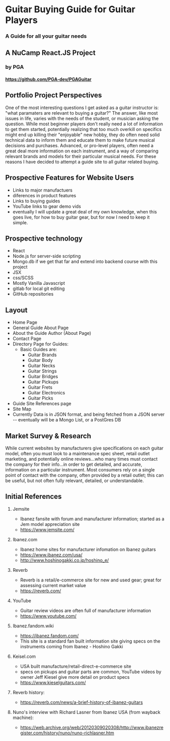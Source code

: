 # Guitar Buying Guide for Guitar Players
### A Guide for all your guitar needs
## A NuCamp React.JS Project
### by PGA

#### https://github.com/PGA-dev/PGAGuitar
## Portfolio Project Perspectives
One of the most interesting questions I get asked as a guitar instructor is: "what paramaters are relevant to buying a guitar?" The answer, like most issues in life, varies with the needs of the student, or musician asking the question. While most beginner players don't really need a lot of information to get them started, potentially realizing that too much overkill on specifics might end up killing their "enjoyable" new hobby, they do often need solid technical data to inform them and educate them to make future musical decisions and purchases. Advanced, or pro-level players, often need a great deal more information on each instrument, and a way of comparing relevant brands and models for their particular musical needs. For these reasons I have decided to attempt a guide site to all guitar related buying. 

## Prospective Features for Website Users
- Links to major manufactuers
- diferences in product features
 - Links to buying guides
 - YouTube links to gear demo vids
 - eventually I will update a great deal of my own knowledge, when this goes live, for how to buy guitar gear, but for now I need to keep it simple.

## Prospective technology
- React
- Node.js for server-side scripting
- Mongo.db if we get that far and extend into backend course with this project
- JSX 
- css/SCSS
- Mostly Vanilla Javascript
- gitlab for local git editing
- GitHub repositories

## Layout 
- Home Page
- General Guide About Page
- About the Guide Author (About Page)
- Contact Page
- Directory Page for Guides:
    - Basic Guides are:
        - Guitar Brands
        - Guitar Body
        - Guitar Necks
        - Guitar Strings
        - Guitar Bridges
        - Guitar Pickups
        - Guitar Frets
        - Guitar Electronics
        - Guitar Picks
- Guide Site References page
- Site Map
- Currently Data is in JSON format, and being fetched from a JSON server -- eventually will be a Mongo List, or a PostGres DB
## Market Survey & Research

While current websites by manufacturers give specifications on each guitar model, often you must look to a maintenance spec sheet, retail outlet marketing, and potentially online reviews...who many times must contact the company for their info...in order to get detailed, and accurate, information on a particular instrument. Most consumers rely on a single point of contact with the company, often provided by a retail outlet; this can be useful, but not often fully relevant, detailed, or understandable.



## Initial References

1. Jemsite
    - Ibanez fansite with forum and manufacturer information; started as a Jem model appreciation site
    - https://www.jemsite.com/
2. Ibanez.com
    - Ibanez home sites for manufacturer infomation on Ibanez guitars
    - https://www.ibanez.com/usa/
    - http://www.hoshinogakki.co.jp/hoshino_e/

3. Reverb
    - Reverb is a retail/e-commerce site for new and used gear; great for assessing current market value
    - https://reverb.com/

4. YouTube
    - Guitar review videos are often full of manufacturer information
    - https://www.youtube.com/

5. Ibanez.fandom.wiki
    - https://ibanez.fandom.com/
    - This site is a standard fan built information site giving specs on the instruments coming from Ibanez - Hoshino Gakki 

6. Keisel.com
    - USA built manufacture/retail-direct-e-commerce site
    - specs on pickups and guitar parts are common, YouTube videos by owner Jeff Kiesel give more detail on product specs
    - https://www.kieselguitars.com/

7. Reverb history:
    - https://reverb.com/news/a-brief-history-of-ibanez-guitars

8. Nuno's interview with Richard Lasner from Ibanez USA (from wayback machine):
    - https://web.archive.org/web/20120309020308/http://www.ibanezregister.com/history/nuno/nuno-richlasner.htm
